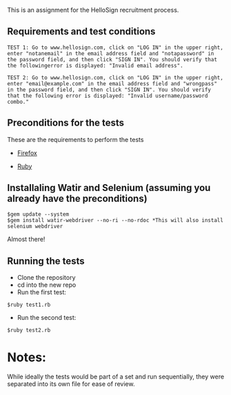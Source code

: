 This is an assignment for the HelloSign recruitment process. 

## Requirements and test conditions

```TEST 1: Go to www.hellosign.com, click on "LOG IN" in the upper right, enter "notanemail" in the email address field and "notapassword" in the password field, and then click "SIGN IN". You should verify that the followingerror is displayed: "Invalid email address".```

```TEST 2: Go to www.hellosign.com, click on "LOG IN" in the upper right, enter "email@example.com" in the email address field and "wrongpass" in the password field, and then click "SIGN IN". You should verify that the following error is displayed: "Invalid username/password combo."```


## Preconditions for the tests

These are the requirements to perform the tests

- [Firefox](https://www.mozilla.org/en-US/firefox/new/)

- [Ruby](https://www.ruby-lang.org/en/documentation/installation/)

## Installaling Watir and Selenium (assuming you already have the preconditions)

```
$gem update --system
$gem install watir-webdriver --no-ri --no-rdoc *This will also install selenium webdriver
```

Almost there!

## Running the tests

* Clone the repository
* cd into the new repo
* Run the first test:

```$ruby test1.rb```

* Run the second test:

```$ruby test2.rb```


# Notes:
While ideally the tests would be part of a set and run sequentially, they were separated into its own file for ease of review.
